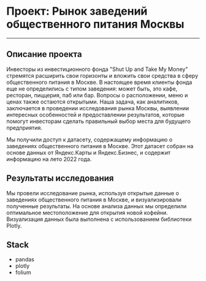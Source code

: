 # Проект: Рынок заведений общественного питания Москвы
---
**Описание проекта**
---
Инвесторы из инвестиционного фонда "Shut Up and Take My Money" стремятся расширить свои горизонты и вложить свои средства в сферу общественного питания в Москве. В настоящее время клиенты фонда еще не определились с типом заведения: может быть, это кафе, ресторан, пиццерия, паб или бар. Вопросы о расположении, меню и ценах также остаются открытыми. Наша задача, как аналитиков, заключается в проведении исследования рынка Москвы, выявлении интересных особенностей и предоставлении результатов, которые помогут инвесторам сделать правильный выбор места для будущего предприятия.

Мы получили доступ к датасету, содержащему информацию о заведениях общественного питания в Москве. Этот датасет собран на основе данных от Яндекс.Карты и Яндекс.Бизнес, и содержит информацию на лето 2022 года.

**Результаты исследования**
---
Мы провели исследование рынка, используя открытые данные о заведениях общественного питания в Москве, и визуализировали полученные результаты. На основе анализа данных мы определили оптимальное местоположение для открытия новой кофейни. Визуализация данных была выполнена с использованием библиотеки Plotly.

**Stack**
---
- pandas
- plotly
- folium
